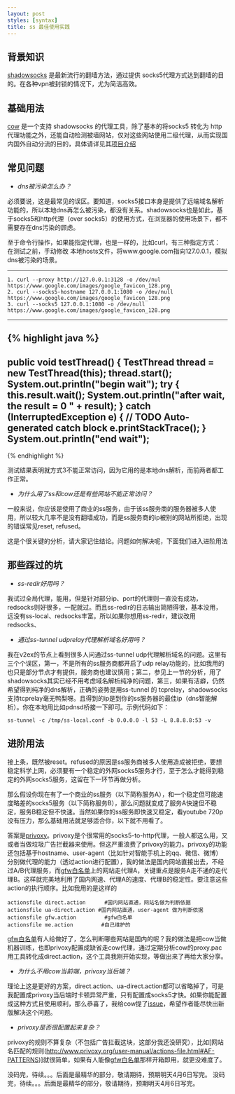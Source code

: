 ```yaml
---
layout: post
styles: [syntax]
title: ss 最佳使用实践
---
```


## 背景知识

[shadowsocks](https://github.com/shadowsocks/shadowsocks) 是最新流行的翻墙方法，通过提供 socks5代理方式达到翻墙的目的。在各种vpn被封锁的情况下，尤为简洁高效。

## 基础用法

[cow](https://github.com/cyfdecyf/cow) 是一个支持 shadowsocks 的代理工具，除了基本的将socks5 转化为 http 代理功能之外，还能自动检测被墙网站，仅对这些网站使用二级代理，从而实现国内国外自动分流的目的，具体请详见其[项目介绍](https://github.com/cyfdecyf/cow)

## 常见问题

* *dns被污染怎么办？*

必须要说，这是最常见的误区。要知道，socks5接口本身是提供了远端域名解析功能的，所以本地dns再怎么被污染，都没有关系。shadowsocks也是如此，基于socks5和http代理（over socks5）的使用方式，在浏览器的使用场景下，都不需要存在dns污染的顾虑。

至于命令行操作，如果能指定代理，也是一样的，比如curl，有三种指定方式：
在测试之前，手动修改 本地hosts文件，将www.google.com指向127.0.0.1，模拟dns被污染的场景。

---
    1. curl --proxy http://127.0.0.1:3128 -o /dev/nul https://www.google.com/images/google_favicon_128.png
    2. curl --socks5-hostname 127.0.0.1:1080 -o /dev/null  https://www.google.com/images/google_favicon_128.png
    3. curl --socks5 127.0.0.1:1080 -o /dev/null https://www.google.com/images/google_favicon_128.png
---


{% highlight java %}
---
public void testThread() {
	TestThread thread = new TestThread(this);
	thread.start();
	System.out.println("begin wait");
	try
	{
		this.result.wait();
		System.out.println("after wait, the result = 0 " + result);
	} catch (InterruptedException e)
	{
		// TODO Auto-generated catch block
		e.printStackTrace();
	}
	System.out.println("end wait");
---
{% endhighlight %}


测试结果表明就方式3不能正常访问，因为它用的是本地dns解析，而前两者都工作正常。

* *为什么用了ss和cow还是有些网站不能正常访问？*

一般来说，你应该是使用了商业的ss服务，由于该ss服务商的服务器被多人使用，所以较大几率不是没有翻墙成功，而是ss服务商的ip被别的网站所拒绝，出现的错误常见reset, refused。

这是个很关键的分析，请大家记住结论。问题如何解决呢，下面我们进入进阶用法

## 那些踩过的坑

* *ss-redir好用吗？*

我试过全局代理，能用，但是针对部分ip、port的代理则一直没有成功，redsocks则好很多，一配就过。而且ss-redir的日志输出简陋得很，基本没用，远没有ss-local、redsocks丰富。所以如果你想用ss-redir，建议改用redsocks、

* *通过ss-tunnel udprelay代理解析域名好用吗？*

我在v2ex的节点上看到很多人问通过ss-tunnel udp代理解析域名的问题。这里有三个个误区，第一，不是所有的ss服务商都开启了udp relay功能的，比如我用的也只是部分节点才有提供，服务商也建议慎用；第二，参见上一节的分析，用了shadowsocks其实已经不用考虑域名解析纯净的问题，第三，如果有洁癖，仍然希望得到纯净的dns解析，正确的姿势是用ss-tunnel 的 tcprelay，shadowsocks支持tcprelay毫无鸭梨呀。且得到的ip是到你的ss服务器的最佳ip（dns智能解析）。你在本地用比如pdnsd桥接一下即可。示例代码如下：

    ss-tunnel -c /tmp/ss-local.conf -b 0.0.0.0 -l 53 -L 8.8.8.8:53 -v

## 进阶用法

接上条，既然被reset。refused的原因是ss服务商被多人使用造成被拒绝，要想稳定科学上网，必须要有一个稳定的外网socks5服务才行，至于怎么才能得到稳定的外网socks5服务，这留在下一环节再做分析。

那么假设你现在有了一个商业的ss服务（以下简称服务A），和一个稳定但可能速度略差的socks5服务（以下简称服务B），那么问题就变成了服务A快速但不稳定，服务B稳定但不快速。当然如果你的ss服务即快速又稳定，看youtube 720p没有压力，那么基础用法就足够适合你，以下就不用看了。

答案是[privoxy](http://www.privoxy.org/)。privoxy是个很常用的socks5-to-http代理，一般人都这么用，又或者当做垃圾广告拦截器来使用。但这严重浪费了privoxy的能力。privoxy的功能还包括基于hostname、user-agent（比如针对智能手机上的qq、微信、微博）分别做代理的能力（透过action进行配置），我的做法是国内网站直接出去，不经过A/B代理服务，而[gfw白名单](https://github.com/breakwa11/gfw_whitelist)上的网站走代理A，关键重点是服务A走不通的走代理B。这样就完美地利用了国内网速、代理A的速度、代理B的稳定性。要注意这些action的执行顺序。比如我用的是这样的

    actionsfile direct.action      #国内网站直通，网站名做为判断依据
    actionsfile ua-direct.action #国内网站直通，user-agent 做为判断依据
    actionsfile gfw.action         #gfw白名单
    actionsfile me.action         #自己维护的

[gfw白名单](https://github.com/breakwa11/gfw_whitelist)有人给做好了，怎么判断哪些网站是国内的呢？我的做法是把cow当做机器训练，也即privoxy配置成缺省走cow代理，通过定期分析cow的proxy.pac用工具转化成direct.action，这个工具我刚开始实现，等做出来了再给大家分享。

* *为什么不用cow当前端，privoxy当后端？*

理论上这是更好的方案，direct.action、ua-direct.action都可以省略掉了，可是我配置成privoxy当后端时卡顿异常严重，只有配置成socks5才快。如果你能配置成这种方式且使用顺利，那么恭喜了，我给cow提了[issue](https://github.com/cyfdecyf/cow/issues/303)，希望作者能尽快出新版解决这个问题。

* *privoxy是否很配置起来复杂？*

privoxy的规则不算复杂（不包括广告拦截这块，这部分我还没研究），比如[网站名匹配的规则(http://www.privoxy.org/user-manual/actions-file.html#AF-PATTERNS)]就很简单，如果有人能像[gfw白名单](https://github.com/breakwa11/gfw_whitelist)那样开箱即用，就更没难度了。

没码完，待续。。。后面是最精华的部分，敬请期待，预期明天4月6日写完。
<pp>没码完，待续。。。后面是最精华的部分，敬请期待，预期明天4月6日写完。</p>
